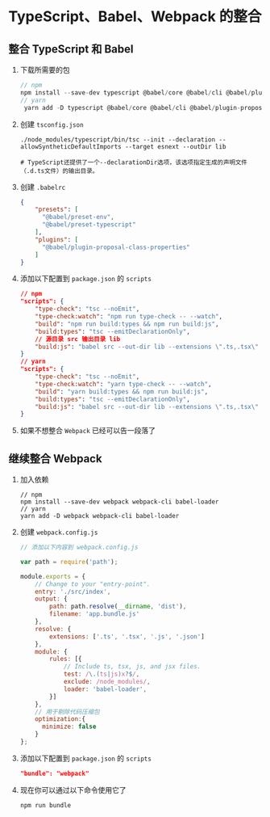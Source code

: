 # TypeScript、Babel、Webpack 的整合

## 整合 TypeScript 和 Babel

1. 下载所需要的包

    ```ts
    // npm
    npm install --save-dev typescript @babel/core @babel/cli @babel/plugin-proposal-class-properties @babel/preset-env @babel/preset-typescript
    // yarn
     yarn add -D typescript @babel/core @babel/cli @babel/plugin-proposal-class-properties @babel/preset-env @babel/preset-typescript
    ```

2. 创建 `tsconfig.json`

    ```shell
    ./node_modules/typescript/bin/tsc --init --declaration --allowSyntheticDefaultImports --target esnext --outDir lib
    
    # TypeScript还提供了一个--declarationDir选项，该选项指定生成的声明文件（.d.ts文件）的输出目录。
    ```

3. 创建 `.babelrc`

    ```json
    {
        "presets": [
          "@babel/preset-env",
          "@babel/preset-typescript"
        ],
        "plugins": [
          "@babel/plugin-proposal-class-properties"
        ]
    }
    ```

4. 添加以下配置到 `package.json` 的 `scripts`

    ```json
    // npm
    "scripts": {
        "type-check": "tsc --noEmit",
        "type-check:watch": "npm run type-check -- --watch",
        "build": "npm run build:types && npm run build:js",
        "build:types": "tsc --emitDeclarationOnly",
        // 源目录 src 输出目录 lib
        "build:js": "babel src --out-dir lib --extensions \".ts,.tsx\" --source-maps inline"
    }
    // yarn
    "scripts": {
        "type-check": "tsc --noEmit",
        "type-check:watch": "yarn type-check -- --watch",
        "build": "yarn build:types && npm run build:js",
        "build:types": "tsc --emitDeclarationOnly",
        "build:js": "babel src --out-dir lib --extensions \".ts,.tsx\" --source-maps inline"
    }
    ```

5. 如果不想整合 `Webpack` 已经可以告一段落了

## 继续整合 Webpack

1. 加入依赖

    ```shell
    // npm
    npm install --save-dev webpack webpack-cli babel-loader
    // yarn
    yarn add -D webpack webpack-cli babel-loader
    ```

2. 创建 `webpack.config.js`

    ```js
    // 添加以下内容到 webpack.config.js
    
    var path = require('path');

    module.exports = {
        // Change to your "entry-point".
        entry: './src/index',
        output: {
            path: path.resolve(__dirname, 'dist'),
            filename: 'app.bundle.js'
        },
        resolve: {
            extensions: ['.ts', '.tsx', '.js', '.json']
        },
        module: {
            rules: [{
                // Include ts, tsx, js, and jsx files.
                test: /\.(ts|js)x?$/,
                exclude: /node_modules/,
                loader: 'babel-loader',
            }]
        },
        // 用于剔除代码压缩包
        optimization:{
          minimize: false
        } 
    };
    ```

3. 添加以下配置到 `package.json` 的 `scripts`

    ```json
    "bundle": "webpack"
    ```

4. 现在你可以通过以下命令使用它了

    ```shell
    npm run bundle
    ```
